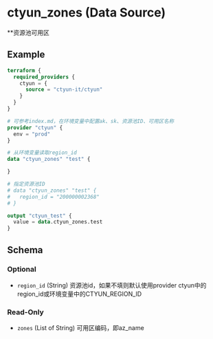 # ctyun_zones (Data Source)
**资源池可用区



## Example

```terraform
terraform {
  required_providers {
    ctyun = {
      source = "ctyun-it/ctyun"
    }
  }
}

# 可参考index.md，在环境变量中配置ak、sk、资源池ID、可用区名称
provider "ctyun" {
  env = "prod"
}

# 从环境变量读取region_id
data "ctyun_zones" "test" {

}

# 指定资源池ID
# data "ctyun_zones" "test" {
#   region_id = "200000002368"
# }

output "ctyun_test" {
  value = data.ctyun_zones.test
}
```

<!-- schema generated by tfplugindocs -->
## Schema

### Optional

- `region_id` (String) 资源池id，如果不填则默认使用provider ctyun中的region_id或环境变量中的CTYUN_REGION_ID

### Read-Only

- `zones` (List of String) 可用区编码，即az_name